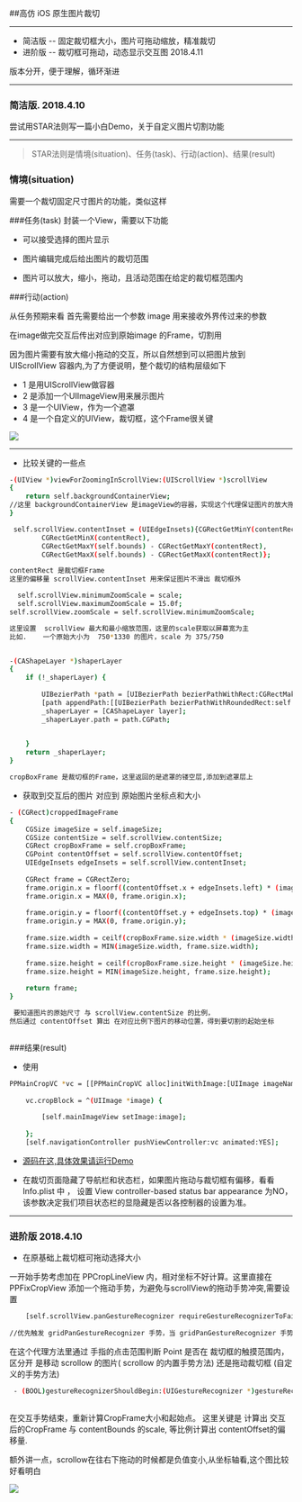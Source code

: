 
##高仿 iOS 原生图片裁切

----
* 简洁版 -- 固定裁切框大小，图片可拖动缩放，精准裁切 
* 进阶版 -- 裁切框可拖动，动态显示交互图    2018.4.11

版本分开，便于理解，循环渐进

----

### 简洁版.  2018.4.10
尝试用STAR法则写一篇小白Demo，关于自定义图片切割功能


-----

> STAR法则是情境(situation)、任务(task)、行动(action)、结果(result)

### 情境(situation)
需要一个裁切固定尺寸图片的功能，类似这样

###任务(task)
封装一个View，需要以下功能

* 可以接受选择的图片显示

* 图片编辑完成后给出图片的裁切范围

* 图片可以放大，缩小，拖动，且活动范围在给定的裁切框范围内


###行动(action)

从任务预期来看
首先需要给出一个参数 image 用来接收外界传过来的参数

在image做完交互后传出对应到原始image 的Frame，切割用

因为图片需要有放大缩小拖动的交互，所以自然想到可以把图片放到 UIScrollView 容器内,为了方便说明，整个裁切的结构层级如下
* 1  是用UIScrollView做容器
* 2 是添加一个UIImageView用来展示图片
* 3 是一个UIView，作为一个遮罩
* 4 是一个自定义的UIView，裁切框，这个Frame很关键


![](https://upload-images.jianshu.io/upload_images/904629-d5338e03ba8ed85f.png?imageMogr2/auto-orient/strip%7CimageView2/2/w/300)

-----
* 比较关键的一些点


```bash
-(UIView *)viewForZoomingInScrollView:(UIScrollView *)scrollView
{
    return self.backgroundContainerView;
//这里 backgroundContainerView 是imageView的容器，实现这个代理保证图片的放大拖动交互
}
```

```bash
 self.scrollView.contentInset = (UIEdgeInsets){CGRectGetMinY(contentRect),
        CGRectGetMinX(contentRect),
        CGRectGetMaxY(self.bounds) - CGRectGetMaxY(contentRect),
        CGRectGetMaxX(self.bounds) - CGRectGetMaxX(contentRect)};

contentRect 是裁切框Frame
这里的偏移量 scrollView.contentInset 用来保证图片不滑出 裁切框外

```

```bash
  self.scrollView.minimumZoomScale = scale;
  self.scrollView.maximumZoomScale = 15.0f;
self.scrollView.zoomScale = self.scrollView.minimumZoomScale;

这里设置  scrollView 最大和最小缩放范围，这里的scale获取以屏幕宽为主
比如.    一个原始大小为  750*1330 的图片，scale 为 375/750


```



```bash

-(CAShapeLayer *)shaperLayer
{
    if (!_shaperLayer) {
        
        UIBezierPath *path = [UIBezierPath bezierPathWithRect:CGRectMake(0, 0, [UIScreen mainScreen].bounds.size.width, [UIScreen mainScreen].bounds.size.height)];
        [path appendPath:[[UIBezierPath bezierPathWithRoundedRect:self.cropBoxFrame cornerRadius:1] bezierPathByReversingPath]];
        _shaperLayer = [CAShapeLayer layer];
        _shaperLayer.path = path.CGPath;
        

    }
    return _shaperLayer;
}

cropBoxFrame 是裁切框的Frame，这里返回的是遮罩的镂空层,添加到遮罩层上
```



* 获取到交互后的图片 对应到 原始图片坐标点和大小

```bash
- (CGRect)croppedImageFrame
{
    CGSize imageSize = self.imageSize;
    CGSize contentSize = self.scrollView.contentSize;
    CGRect cropBoxFrame = self.cropBoxFrame;
    CGPoint contentOffset = self.scrollView.contentOffset;
    UIEdgeInsets edgeInsets = self.scrollView.contentInset;
    
    CGRect frame = CGRectZero;
    frame.origin.x = floorf((contentOffset.x + edgeInsets.left) * (imageSize.width / contentSize.width));
    frame.origin.x = MAX(0, frame.origin.x);
    
    frame.origin.y = floorf((contentOffset.y + edgeInsets.top) * (imageSize.height / contentSize.height));
    frame.origin.y = MAX(0, frame.origin.y);
    
    frame.size.width = ceilf(cropBoxFrame.size.width * (imageSize.width / contentSize.width));
    frame.size.width = MIN(imageSize.width, frame.size.width);
    
    frame.size.height = ceilf(cropBoxFrame.size.height * (imageSize.height / contentSize.height));
    frame.size.height = MIN(imageSize.height, frame.size.height);
    
    return frame;
}

 要知道图片的原始尺寸 与 scrollView.contentSize 的比例，
然后通过 contentOffset 算出 在对应比例下图片的移动位置，得到要切割的起始坐标



```



###结果(result)

* 使用


```bash
PPMainCropVC *vc = [[PPMainCropVC alloc]initWithImage:[UIImage imageNamed:@"1.png"]];
    
    vc.cropBlock = ^(UIImage *image) {
    
        [self.mainImageView setImage:image];
        
    };
    [self.navigationController pushViewController:vc animated:YES];

```

* [源码在这,具体效果请运行Demo](https://github.com/L-vinCent/PPCropDemo)

* 在裁切页面隐藏了导航栏和状态栏，如果图片拖动与裁切框有偏移，看看Info.plist 中 ， 设置 View controller-based status bar appearance 为NO，该参数决定我们项目状态栏的显隐藏是否以各控制器的设置为准。


--------

### 进阶版  2018.4.10
* 在原基础上裁切框可拖动选择大小

一开始手势考虑加在 PPCropLineView 内，相对坐标不好计算。这里直接在 PPFixCropView 添加一个拖动手势，为避免与scrollView的拖动手势冲突,需要设置 

```bash
    [self.scrollView.panGestureRecognizer requireGestureRecognizerToFail:self.gridPanGestureRecognizer];
    
//优先触发 gridPanGestureRecognizer 手势，当 gridPanGestureRecognizer 手势失效之后再触发 scrollView 的自带手势
```



在这个代理方法里通过 手指的点击范围判断 Point 是否在 裁切框的触摸范围内，区分开 是移动 scrollow 的图片( scrollow 的内置手势方法)  还是拖动裁切框 (自定义的手势方法)


``` bash
 - (BOOL)gestureRecognizerShouldBegin:(UIGestureRecognizer *)gestureRecognizer
 
```
 
 在交互手势结束，重新计算CropFrame大小和起始点。  这里关键是 计算出 交互后的CropFrame 与 contentBounds 的scale, 等比例计算出 contentOffset的偏移量. 
 
 额外讲一点，scrollow在往右下拖动的时候都是负值变小,从坐标轴看,这个图比较好看明白
 
 ![](https://images2015.cnblogs.com/blog/912458/201603/912458-20160329130454379-1161572982.png)
 
 
